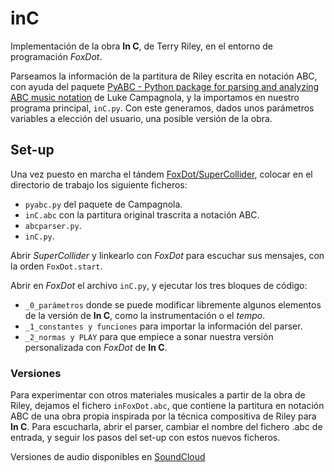 # inC
Implementación de la obra **In C**, de Terry Riley, en el entorno de programación _FoxDot_.

Parseamos la información de la partitura de Riley escrita en notación ABC, con ayuda del paquete
[PyABC - Python package for parsing and analyzing ABC music notation] de Luke Campagnola, y la importamos
en nuestro programa principal, `inC.py`. Con este generamos, dados unos parámetros variables a elección del usuario,
una posible versión de la obra.

## Set-up
Una vez puesto en marcha el tándem [FoxDot/SuperCollider], colocar en el directorio de trabajo los siguiente ficheros:
+ `pyabc.py` del paquete de Campagnola.
+ `inC.abc` con la partitura original trascrita a notación ABC.
+ `abcparser.py`.
+ `inC.py`.

Abrir _SuperCollider_ y linkearlo con _FoxDot_ para escuchar sus mensajes, con la orden `FoxDot.start`.

Abrir en _FoxDot_ el archivo `inC.py`, y ejecutar los tres bloques de código:
+ `_0_parámetros` donde se puede modificar libremente algunos elementos de la versión de **In C**, como la instrumentación o el _tempo_.
+ `_1_constantes y funciones` para importar la información del parser.
+ `_2_normas y PLAY` para que empiece a sonar nuestra versión personalizada con _FoxDot_ de **In C**.

### Versiones
Para experimentar con otros materiales musicales a partir de la obra de Riley, dejamos el fichero `inFoxDot.abc`, que contiene
la partitura en notación ABC de una obra propia inspirada por la técnica compositiva de Riley para **In C**.
Para escucharla, abrir el parser, cambiar el nombre del fichero .abc de entrada, y seguir los pasos del set-up con estos nuevos ficheros.

Versiones de audio disponibles en [SoundCloud]


[PyABC - Python package for parsing and analyzing ABC music notation]: https://github.com/campagnola/pyabc
[FoxDot/SuperCollider]: https://foxdot.org/installation/
[SoundCloud]: https://soundcloud.com/user-466350724
